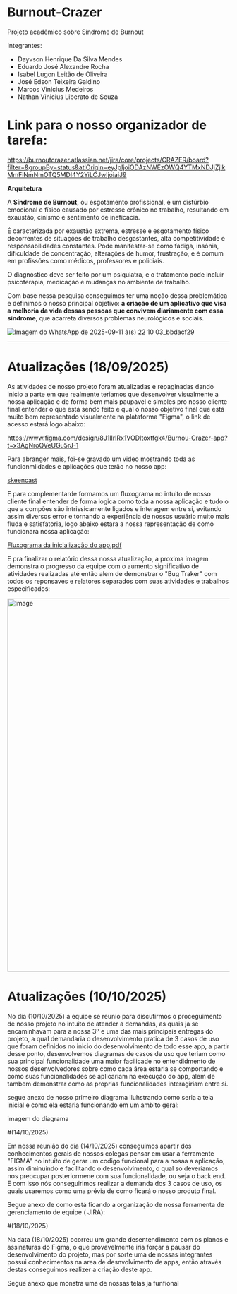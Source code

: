 # Burnout-Crazer
Projeto acadêmico sobre Síndrome de Burnout

Integrantes:
- Dayvson Henrique Da Silva Mendes 
- Eduardo José Alexandre Rocha
- Isabel Lugon Leitão de Oliveira
- José Edson Teixeira Galdino
- Marcos Vinicius Medeiros
- Nathan Vinicius Liberato de Souza

# Link para o nosso organizador de tarefa:
https://burnoutcrazer.atlassian.net/jira/core/projects/CRAZER/board?filter=&groupBy=status&atlOrigin=eyJpIjoiODAzNWEzOWQ4YTMxNDJjZjlkMmFiNmNmOTQ5MDI4Y2YiLCJwIjoiaiJ9

**Arquitetura**

A **Síndrome de Burnout**, ou esgotamento profissional, é um distúrbio emocional e físico causado por estresse crônico no trabalho, resultando em exaustão, cinismo e sentimento de ineficácia.  

É caracterizada por exaustão extrema, estresse e esgotamento físico decorrentes de situações de trabalho desgastantes, alta competitividade e responsabilidades constantes. Pode manifestar-se como fadiga, insônia, dificuldade de concentração, alterações de humor, frustração, e é comum em profissões como médicos, professores e policiais.  

O diagnóstico deve ser feito por um psiquiatra, e o tratamento pode incluir psicoterapia, medicação e mudanças no ambiente de trabalho.  

Com base nessa pesquisa conseguimos ter uma noção dessa problemática e definimos o nosso principal objetivo: **a criação de um aplicativo que visa a melhoria da vida dessas pessoas que convivem diariamente com essa síndrome**, que acarreta diversos problemas neurológicos e sociais.

![Imagem do WhatsApp de 2025-09-11 à(s) 22 10 03_bbdacf29](https://github.com/user-attachments/assets/a4df8227-b29a-4be8-83b6-5ac49fb83098)


-------------------------------------------------------------------------------------------------------

# Atualizações (18/09/2025)

As atividades de nosso projeto foram atualizadas e repaginadas dando inicio a parte em que realmente teriamos que desenvolver visualmente a nossa aplicação e de forma bem mais paupavel e simples pro nosso cliente final entender o que está sendo feito e qual o nosso objetivo final que está muito bem representado visualmente na plataforma "Figma", o link de acesso estará logo abaixo:

https://www.figma.com/design/8J1lIrlRx1VODItoxtfgk4/Burnou-Crazer-app?t=x3AgNroQVeUGu5rJ-1

Para abranger mais, foi-se gravado um video mostrando toda as funcionmlidades e aplicações que terão no nosso app:

[skeencast](https://youtu.be/unEm3cf3pmU)


E para complementarde formamos um fluxograma no intuito de nosso cliente final entender de forma logica como toda a nossa aplicação e tudo o que a compões são intrissicamente ligados e interagem entre si, evitando assim diversos error e tornando a experiência de nossos usuário muito mais fluda e satisfatoria, logo abaixo estara a nossa representação de como funcionará nossa aplicação:

[Fluxograma da inicialização do app.pdf](https://github.com/user-attachments/files/22426804/Fluxograma.da.inicializacao.do.app.pdf)

E pra finalizar o relatório dessa nossa atualização, a proxima imagem demonstra o progresso da equipe com o aumento significativo de atividades realizadas até então alem de demonstrar o "Bug Traker" com todos os reponsaves e relatores separados com suas atividades e trabalhos especificados:

<img width="957" height="846" alt="image" src="https://github.com/user-attachments/assets/5dbe7de4-d04a-435f-be7d-e96343b04b53" />

# Atualizações (10/10/2025)

No dia (10/10/2025) a equipe se reunio para discutirmos o proceguimento de nosso projeto no intuito de atender a demandas, as quais ja se encaminhavam para a nossa 3º e uma das mais principais entregas do projeto, a qual demandaria o desenvolvimento pratica de 3 casos de uso que foram definidos no inicio do desenvolvimento de todo esse app, a partir desse ponto, desenvolvemos diagramas de casos de uso que teriam como sua principal funcionalidade uma maior facilicade no entendidmento de nossos desenvolvedores sobre como cada área estaria se comportando e como suas funcionalidades se aplicariam na execução do app, alem de tambem demonstrar como as proprias funcionalidades interagiriam entre si.

segue anexo de nosso primeiro diagrama iluhstrando como seria a tela inicial e como ela estaria funcionando em um ambito geral:

imagem do diagrama

#(14/10/2025)

Em nossa reunião do dia (14/10/2025) conseguimos apartir dos conhecimentos gerais de nossos colegas pensar em usar a ferramente "FIGMA" no intuito de gerar um codigo funcional para a nosaa a aplicação, assim diminuindo e facilitando o desenvolvimento, o qual so deveriamos nos preocupar posteriormene com sua funcionalidade, ou seja o back end. E com isso nós conseguirimos realizar a demanda dos 3 casos de uso, os quais usaremos como uma prévia de como ficará o nosso produto final.

Segue anexo de como  está ficando a organização de nossa ferramenta de gerenciamento de equipe ( JIRA):

#(18/10/2025)

Na data (18/10/2025) ocorreu um grande desentendimento  com os planos e assinaturas do Figma, o que provavelmente iria forçar a pausar do desenvolvimento do projeto, mas por sorte uma de nossas integrantes possui conhecimentos na area de desnvolvimento de apps, então através destas conseguimos realizer a criação deste app.

Segue anexo que monstra uma de nossas telas ja funfional 
